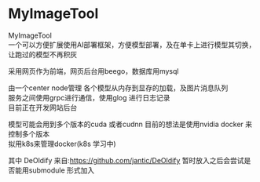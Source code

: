 # MyImageTool
MyImageTool  
一个可以方便扩展使用AI部署框架，方便模型部署，及在单卡上进行模型其切换，让跑过的模型不再积灰

采用网页作为前端，网页后台用beego，数据库用mysql  

由一个center node管理 各个模型从内存到显存的加载，及图片消息队列  
服务之间使用grpc进行通信，使用glog 进行日志记录  
目前正在开发网站后台

模型可能会用到多个版本的cuda 或者cudnn 目前的想法是使用nvidia docker 来控制多个版本  
拟用k8s来管理docker(k8s 学习中)

其中
DeOldify 来自:https://github.com/jantic/DeOldify
暂时放入之后会尝试是否能用submodule 形式加入

